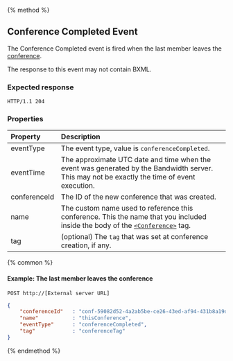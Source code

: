 {% method %}
## Conference Completed Event
The Conference Completed event is fired when the last member leaves the [conference](../verbs/conference.md).

The response to this event may not contain BXML.

### Expected response

```http
HTTP/1.1 204
```

### Properties

| Property         | Description                                                                                                                                             |
|:-----------------|:--------------------------------------------------------------------------------------------------------------------------------------------------------|
| eventType        | The event type, value is `conferenceCompleted`.                                                                                                         |
| eventTime        | The approximate UTC date and time when the event was generated by the Bandwidth server. This may not be exactly the time of event execution.            |
| conferenceId     | The ID of the new conference that was created.                                                                                                          |
| name             | The custom name used to reference this conference. This the name that you included inside the body of the [`<Conference>`](../verbs/conference.md) tag. |
| tag              | (optional) The `tag` that was set at conference creation, if any.                                                                                       |

{% common %}

#### Example: The last member leaves the conference

```
POST http://[External server URL]
```

```json
{
    "conferenceId"   : "conf-59082d52-4a2ab5be-ce26-43ed-af94-431b8a19d4e3",
    "name"           : "thisConference",
    "eventType"      : "conferenceCompleted",
    "tag"            : "conferenceTag"
}
```

{% endmethod %}
